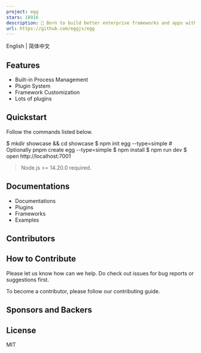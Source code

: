 ```yaml
---
project: egg
stars: 18916
description: 🥚 Born to build better enterprise frameworks and apps with Node.js & Koa
url: https://github.com/eggjs/egg
---
```


English | 简体中文

Features
--------

-   Built-in Process Management
-   Plugin System
-   Framework Customization
-   Lots of plugins

Quickstart
----------

Follow the commands listed below.

$ mkdir showcase && cd showcase
$ npm init egg --type=simple # Optionally pnpm create egg --type=simple
$ npm install
$ npm run dev
$ open http://localhost:7001

> Node.js >= 14.20.0 required.

Documentations
--------------

-   Documentations
-   Plugins
-   Frameworks
-   Examples

Contributors
------------

How to Contribute
-----------------

Please let us know how can we help. Do check out issues for bug reports or suggestions first.

To become a contributor, please follow our contributing guide.

Sponsors and Backers
--------------------

License
-------

MIT
